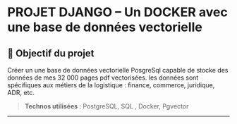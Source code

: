 # PROJET DJANGO – Un DOCKER avec une base de données vectorielle

## 🎯 Objectif du projet

Créer un une base de données vectorielle PosgreSql capable de stocke des données
de mes 32 000 pages pdf vectorisées. les données sont spécifiques aux métiers de la logistique : finance, commerce, juridique, ADR, etc.

> **Technos utilisées** : PostgreSQL, SQL , Docker, Pgvector

---
